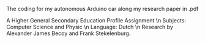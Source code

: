 The coding for my autonomous Arduino car along my research paper in .pdf

A Higher General Secondary Education Profile Assignment \n
Subjects: Computer Science and Physic \n
Language: Dutch \n
Research by Alexander James Becoy and Frank Stekelenburg.
